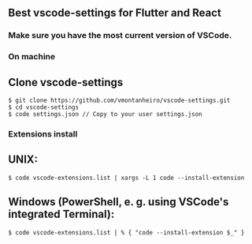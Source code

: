 ## Best vscode-settings for Flutter and React

### Make sure you have the most current version of VSCode.

### On machine

## Clone vscode-settings
```
$ git clone https://github.com/vmontanheiro/vscode-settings.git
$ cd vscode-settings
$ code settings.json // Copy to your user settings.json
```

### Extensions install
## UNIX:

```
$ code vscode-extensions.list | xargs -L 1 code --install-extension
```

## Windows (PowerShell, e. g. using VSCode's integrated Terminal):
```
$ code vscode-extensions.list | % { "code --install-extension $_" }
```



